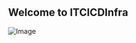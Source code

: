## Welcome to ITCICDInfra

![Image](https://github.com/Richard-Barrett/ITCICDInfra/blob/master/.assets/Logos/ITCICDInfra.PNG)
